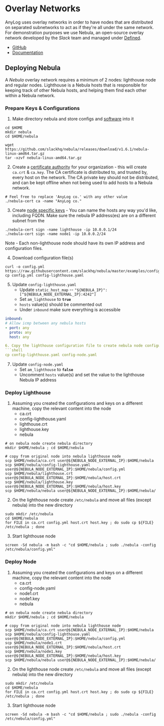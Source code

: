 # Overlay Networks

AnyLog uses overlay networks in order to have nodes that are distributed on separated subnetworks to act as if they're all
under the same network. For demonstration purposes we use Nebula, an open-source overlay network developed by the _Slack_ 
team and managed under [Defined](https://www.defined.net/).

* [GitHub](https://github.com/slackhq/nebula)
* [Documentation](https://nebula.defined.net/docs/)


## Deploying Nebula 
A _Nebula_ overlay network requires a minimum of 2 nodes: lighthouse node and regular nodes. Lighthouse is a Nebula 
hosts that is responsible for keeping track of other Nebula hosts, and helping them find each other within a Nebula 
network. 

### Prepare Keys & Configurations  
1. Make directory nebula and store configs and [software](https://github.com/slackhq/nebula/releases) into it
```shell
cd $HOME
mkdir nebula 
cd $HOME/nebula 

wget https://github.com/slackhq/nebula/releases/download/v1.6.1/nebula-linux-amd64.tar.gz
tar -xzvf nebula-linux-amd64.tar.gz
```
2. Create a [certificate authority](https://nebula.defined.net/docs/guides/quick-start/#creating-your-first-certificate-authority) 
for your organization - this will create `ca.crt` & `ca.key`. The CA certificate is distributed to, and trusted by, 
every host on the network. The CA private key should not be distributed, and can be kept offline when not being used to 
add hosts to a Nebula network.
```shell
# Feel free to replace 'AnyLog co.' with any other value 
./nebula-cert ca -name "AnyLog co."
```
3. Create [node specific keys](https://nebula.defined.net/docs/guides/quick-start/#creating-keys-and-certificates) - 
You can name the hosts any way you'd like, including FQDN. Make sure the nebula IP address(es) are on a different subnet 
from the  
```shell
./nebula-cert sign -name lighthouse -ip 10.0.0.1/24
./nebula-cert sign -name node1 -ip 10.0.0.2/24 
```
Note - Each non-lighthouse node should have its own IP address and configuration files. 

4. Download configuration file(s)
```shell
curl -o config.yml https://raw.githubusercontent.com/slackhq/nebula/master/examples/config.yml
cp config.yml config-lighthouse.yaml
```
5. Update `config-lighthouse.yaml` 
   * Update `static_host_map` -- `"${NEBULA_IP}": ["${NEBULA_NODE_EXTERNAL_IP}:4242"]`
   * Set `am_lighthouse` to **`true`**
   * `hosts` value(s) should be commented out
   * Under `inbound` make sure everything is accessible
```yaml
inbound:
# Allow icmp between any nebula hosts
- port: any
  proto: any
  host: any

6. Copy the lighthouse configuration file to create nebula node configuration file
```shell
cp config-lighthouse.yaml config-node.yaml
```

7. Update `config-node.yaml`
    * Set `am_lighthouse` to **`false`**
    * Uncomment `hosts` value(s) and set the value to the lighthouse Nebula IP address 

### Deploy Lighthouse
1. Assuming you created the configurations and keys on a different machine, copy the relevant content into the node
    * ca.crt 
    * config-lighthouse.yaml
    * lighthouse.crt 
    * lighthouse.key
    * nebula 
```shell
# on nebula node create nebula directory 
mkdir $HOME/nebula ; cd $HOME/nebula 

# copy from original node into nebula lighthouse node   
scp $HOME/nebula/ca.crt user@${NEBULA_NODE_EXTERNAL_IP}:$HOME/nebula
scp $HOME/nebula/config-lighthouse.yaml user@${NEBULA_NODE_EXTERNAL_IP}:$HOME/nebula/config.yml
scp $HOME/nebula/lighthouse.crt user@${NEBULA_NODE_EXTERNAL_IP}:$HOME/nebula/host.crt 
scp $HOME/nebula/lighthouse.key user@${NEBULA_NODE_EXTERNAL_IP}:$HOME/nebula/host.key
scp $HOME/nebula/nebula user@${NEBULA_NODE_EXTERNAL_IP}:$HOME/nebula/
```

2. On the lighthouse node create `/etc/nebula` and move all files (except nebula) into the new directory 
```shell
sudo mkdir /etc/nebula 
cd $HOME/nebula 
for FILE in ca.crt config.yml host.crt host.key ; do sudo cp ${FILE} /etc/nebula ; done  
```

3. Start lighthouse node
```shell
screen -Sd nebula -m bash -c "cd $HOME/nebula ; sudo ./nebula -config /etc/nebula/config.yml"
```

### Deploy Node
1. Assuming you created the configurations and keys on a different machine, copy the relevant content into the node
    * ca.crt 
    * config-node.yaml
    * node1.crt 
    * node1.key
    * nebula 
```shell
# on nebula node create nebula directory 
mkdir $HOME/nebula ; cd $HOME/nebula 

# copy from original node into nebula lighthouse node   
scp $HOME/nebula/ca.crt user@${NEBULA_NODE_EXTERNAL_IP}:$HOME/nebula
scp $HOME/nebula/config-lighthouse.yaml user@${NEBULA_NODE_EXTERNAL_IP}:$HOME/nebula/config.yml
scp $HOME/nebula/node1.crt user@${NEBULA_NODE_EXTERNAL_IP}:$HOME/nebula/host.crt 
scp $HOME/nebula/node1.key user@${NEBULA_NODE_EXTERNAL_IP}:$HOME/nebula/host.key
scp $HOME/nebula/nebula user@${NEBULA_NODE_EXTERNAL_IP}:$HOME/nebula/
```

2. On the lighthouse node create `/etc/nebula` and move all files (except nebula) into the new directory 
```shell
sudo mkdir /etc/nebula 
cd $HOME/nebula 
for FILE in ca.crt config.yml host.crt host.key ; do sudo cp ${FILE} /etc/nebula ; done  
```

3. Start lighthouse node
```shell
screen -Sd nebula -m bash -c "cd $HOME/nebula ; sudo ./nebula -config /etc/nebula/config.yml"
```
